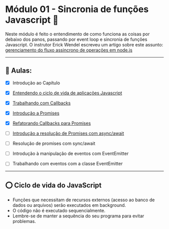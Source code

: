 # Módulo 01 - Sincronia de funções Javascript 🚀

Neste módulo é feito o entendimento de como funciona as coisas por debaixo dos panos, passando por event loop e sincronia de funções Javascript. O instrutor Erick Wendel escreveu um artigo sobre este assunto: [gerenciamento do fluxo assincrono de operações em node.js](https://imasters.com.br/desenvolvimento/gerenciando-o-fluxo-assincrono-de-operacoes-em-nodejs)

---

## 🤯 Aulas:

- [x] Introdução ao Capítulo
- [x] [Entendendo o ciclo de vida de aplicações Javascript](#ciclo-de-vida-js)
- [x] [Trabalhando com Callbacks](./callbacks)
- [x] [Introdução a Promises](./promises)
- [x] [Refatorando Callbacks para Promises](./refatoracao)
- [ ] [Introdução a resolução de Promises com async/await](./async-await)
- [ ] Resolução de promises com sync/await
- [ ] Introdução à manipulação de eventos com EventEmitter
- [ ] Trabalhando com eventos com a classe EventEmitter


---

<div id="ciclo-de-vida-js">

## ⭕️ Ciclo de vida do JavaScript

- Funções que necessitam de recursos externos (acesso ao banco de dados ou arquivos) serão executados em background.
- O código não é executado sequencialmente.
- Lembre-se de manter a sequência do seu programa para evitar problemas.